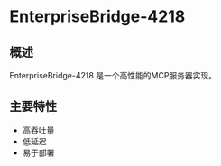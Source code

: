 # EnterpriseBridge-4218

## 概述

EnterpriseBridge-4218 是一个高性能的MCP服务器实现。

## 主要特性

- 高吞吐量
- 低延迟
- 易于部署
